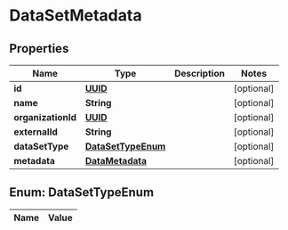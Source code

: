 

# DataSetMetadata

## Properties

Name | Type | Description | Notes
------------ | ------------- | ------------- | -------------
**id** | [**UUID**](UUID.md) |  |  [optional]
**name** | **String** |  |  [optional]
**organizationId** | [**UUID**](UUID.md) |  |  [optional]
**externalId** | **String** |  |  [optional]
**dataSetType** | [**DataSetTypeEnum**](#DataSetTypeEnum) |  |  [optional]
**metadata** | [**DataMetadata**](DataMetadata.md) |  |  [optional]


## Enum: DataSetTypeEnum

Name | Value
---- | -----




